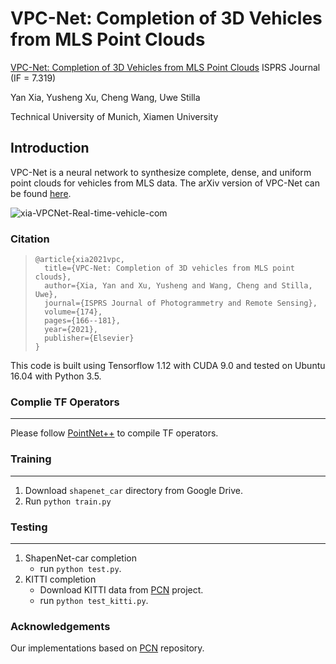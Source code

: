 # VPC-Net: Completion of 3D Vehicles from MLS Point Clouds
[VPC-Net: Completion of 3D Vehicles from MLS Point Clouds](https://www.sciencedirect.com/science/article/abs/pii/S0924271621000344)  ISPRS Journal (IF = 7.319) 

Yan Xia, Yusheng Xu, Cheng Wang, Uwe Stilla

Technical University of Munich, Xiamen University

## Introduction

VPC-Net is a neural network to synthesize complete, dense, and uniform point clouds for vehicles from MLS data. The arXiv version of VPC-Net can be found [here](https://arxiv.org/abs/2008.03404).

![xia-VPCNet-Real-time-vehicle-com](./demo/xia_VPCNet_Real-time_vehicle_completion_using_Kitti_dataset.gif)

### Citation

> ```
> @article{xia2021vpc,
>   title={VPC-Net: Completion of 3D vehicles from MLS point clouds},
>   author={Xia, Yan and Xu, Yusheng and Wang, Cheng and Stilla, Uwe},
>   journal={ISPRS Journal of Photogrammetry and Remote Sensing},
>   volume={174},
>   pages={166--181},
>   year={2021},
>   publisher={Elsevier}
> }
> ```

This code is built using Tensorflow 1.12 with CUDA 9.0 and tested on Ubuntu 16.04 with Python 3.5.

### Complie TF Operators

------

Please follow [PointNet++](https://github.com/charlesq34/pointnet2) to compile TF operators.

### Training

------

1. Download `shapenet_car` directory from Google Drive. 
2. Run `python train.py`

### Testing

------

1. ShapenNet-car completion
   - run `python test.py`.
2. KITTI completion
   - Download KITTI data from [PCN](https://github.com/wentaoyuan/pcn) project.
   - run `python test_kitti.py`.

### Acknowledgements

Our implementations based on [PCN](https://github.com/wentaoyuan/pcn) repository.